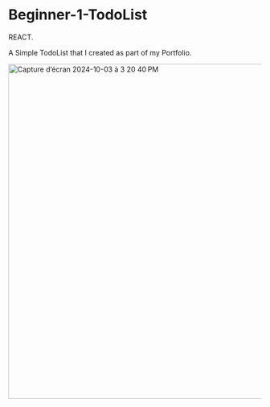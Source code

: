 # Beginner-1-TodoList
REACT.

A Simple TodoList that I created as part of my Portfolio.


<img width="666" alt="Capture d’écran 2024-10-03 à 3 20 40 PM" src="https://github.com/user-attachments/assets/88650250-e2d3-4f9c-b8c1-2d7389bb90af">
